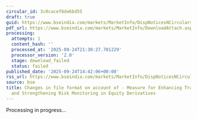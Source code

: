 ```yaml
---
circular_id: 3c0cacef8de6bd55
draft: true
guid: https://www.bseindia.com/markets/MarketInfo/DispNoticesNCirculars.aspx?Noticeid={850E95E9-F6CC-4BF7-9AA2-DB1924736C3A}&noticeno=20250924-58&dt=09/24/2025&icount=58&totcount=75&flag=0
pdf_url: https://www.bseindia.com/markets/MarketInfo/DownloadAttach.aspx?id=20250924-58&attachedId=
processing:
  attempts: 1
  content_hash: ''
  processed_at: '2025-09-24T21:30:27.701229'
  processor_version: '2.0'
  stage: download_failed
  status: failed
published_date: '2025-09-24T14:42:06+00:00'
rss_url: https://www.bseindia.com/markets/MarketInfo/DispNoticesNCirculars.aspx?Noticeid={850E95E9-F6CC-4BF7-9AA2-DB1924736C3A}&noticeno=20250924-58&dt=09/24/2025&icount=58&totcount=75&flag=0
source: bse
title: Changes in file format on account of - Measure for Enhancing Trading Convenience
  and Strengthening Risk Monitoring in Equity Derivatives
---
```


Processing in progress...